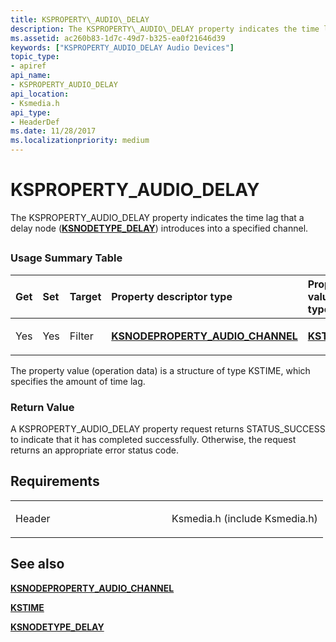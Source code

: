 ```yaml
---
title: KSPROPERTY\_AUDIO\_DELAY
description: The KSPROPERTY\_AUDIO\_DELAY property indicates the time lag that a delay node (KSNODETYPE\_DELAY) introduces into a specified channel.
ms.assetid: ac260b83-1d7c-49d7-b325-ea0f21646d39
keywords: ["KSPROPERTY_AUDIO_DELAY Audio Devices"]
topic_type:
- apiref
api_name:
- KSPROPERTY_AUDIO_DELAY
api_location:
- Ksmedia.h
api_type:
- HeaderDef
ms.date: 11/28/2017
ms.localizationpriority: medium
---
```


# KSPROPERTY\_AUDIO\_DELAY


The KSPROPERTY\_AUDIO\_DELAY property indicates the time lag that a delay node ([**KSNODETYPE\_DELAY**](ksnodetype-delay.md)) introduces into a specified channel.

## <span id="ddk_ksproperty_audio_delay_ks"></span><span id="DDK_KSPROPERTY_AUDIO_DELAY_KS"></span>


### <span id="Usage_Summary_Table"></span><span id="usage_summary_table"></span><span id="USAGE_SUMMARY_TABLE"></span>Usage Summary Table

<table>
<colgroup>
<col width="20%" />
<col width="20%" />
<col width="20%" />
<col width="20%" />
<col width="20%" />
</colgroup>
<thead>
<tr class="header">
<th align="left">Get</th>
<th align="left">Set</th>
<th align="left">Target</th>
<th align="left">Property descriptor type</th>
<th align="left">Property value type</th>
</tr>
</thead>
<tbody>
<tr class="odd">
<td align="left"><p>Yes</p></td>
<td align="left"><p>Yes</p></td>
<td align="left"><p>Filter</p></td>
<td align="left"><p><a href="https://docs.microsoft.com/windows-hardware/drivers/ddi/ksmedia/ns-ksmedia-ksnodeproperty_audio_channel" data-raw-source="[&lt;strong&gt;KSNODEPROPERTY_AUDIO_CHANNEL&lt;/strong&gt;](https://docs.microsoft.com/windows-hardware/drivers/ddi/ksmedia/ns-ksmedia-ksnodeproperty_audio_channel)"><strong>KSNODEPROPERTY_AUDIO_CHANNEL</strong></a></p></td>
<td align="left"><p><a href="https://docs.microsoft.com/windows-hardware/drivers/ddi/ks/ns-ks-kstime" data-raw-source="[&lt;strong&gt;KSTIME&lt;/strong&gt;](https://docs.microsoft.com/windows-hardware/drivers/ddi/ks/ns-ks-kstime)"><strong>KSTIME</strong></a></p></td>
</tr>
</tbody>
</table>

 

The property value (operation data) is a structure of type KSTIME, which specifies the amount of time lag.

### <span id="Return_Value"></span><span id="return_value"></span><span id="RETURN_VALUE"></span>Return Value

A KSPROPERTY\_AUDIO\_DELAY property request returns STATUS\_SUCCESS to indicate that it has completed successfully. Otherwise, the request returns an appropriate error status code.

Requirements
------------

<table>
<colgroup>
<col width="50%" />
<col width="50%" />
</colgroup>
<tbody>
<tr class="odd">
<td align="left"><p>Header</p></td>
<td align="left">Ksmedia.h (include Ksmedia.h)</td>
</tr>
</tbody>
</table>

## <span id="see_also"></span>See also


[**KSNODEPROPERTY\_AUDIO\_CHANNEL**](https://docs.microsoft.com/windows-hardware/drivers/ddi/ksmedia/ns-ksmedia-ksnodeproperty_audio_channel)

[**KSTIME**](https://docs.microsoft.com/windows-hardware/drivers/ddi/ks/ns-ks-kstime)

[**KSNODETYPE\_DELAY**](ksnodetype-delay.md)

 

 






